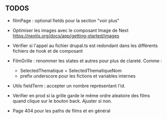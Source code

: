 ## TODOS 

- filmPage : optional fields pour la section "voir plus"

- Optimiser les images avec le composant Image de Next https://nextjs.org/docs/app/getting-started/images

- Vérifier si l'appel au fichier drupal.ts est redondant dans les différents fichiers de hook et de composant

- FilmGrille : renommer les states et autres pour plus de clareté. Comme :
	- SelectedThematique = SelectedThematiqueNom
	- prefix underscore pour les fictions et variables internes 
	
- Utils fieldTerm : accepter un nombre représentant l'id.

- Vérifier en prod si la grille garde le même ordre aleatoire des films quand clique sur le bouton back. Ajuster si non. 

- Page 404 pour les paths de films et en général